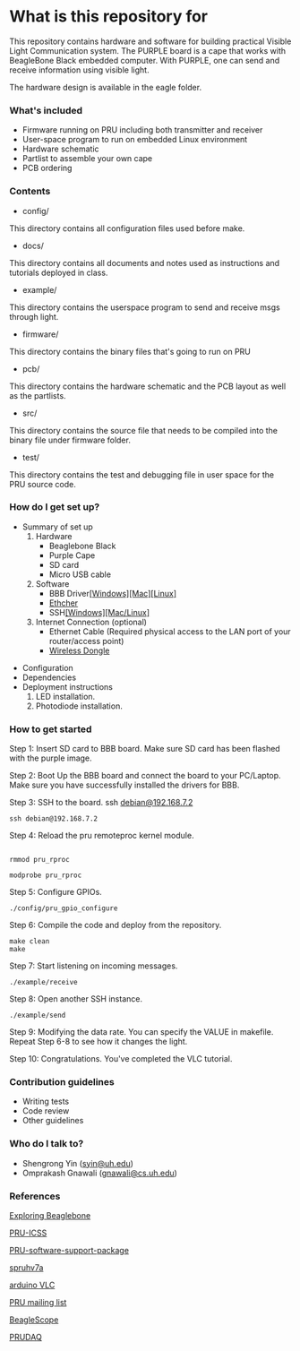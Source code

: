 # What is this repository for #

This repository contains hardware and software for building practical Visible Light Communication system. The PURPLE board is a cape that works with BeagleBone Black embedded computer. With PURPLE, one can send and receive information using visible light.

The hardware design is available in the eagle folder.

### What's included ###
* Firmware running on PRU including both transmitter and receiver
* User-space program to run on embedded Linux environment 
* Hardware schematic
* Partlist to assemble your own cape
* PCB ordering

### Contents ###

* config/

 This directory contains all configuration files used before make.

* docs/

 This directory contains all documents and notes used as instructions and tutorials deployed in class.

* example/

 This directory contains the userspace program to send and receive msgs through light.

* firmware/

 This directory contains the binary files that's going to run on PRU

* pcb/

 This directory contains the hardware schematic and the PCB layout as well as the partlists.

* src/

 This directory contains the source file that needs to be compiled into the binary file under firmware folder.

* test/

 This directory contains the test and debugging file in user space for the PRU source code.

### How do I get set up? ###

- Summary of set up
    1. Hardware
    	- Beaglebone Black
    	- Purple Cape
    	- SD card
    	- Micro USB cable
    2. Software
	    - BBB Driver[[Windows]](user_spac://learn.adafruit.com/ssh-to-beaglebone-black-over-usb/installing-drivers-windows)[[Mac]](https://learn.adafruit.com/ssh-to-beaglebone-black-over-usb/installing-drivers-mac)[[Linux]](https://learn.adafruit.com/ssh-to-beaglebone-black-over-usb/installing-drivers-linux)
	    - [Ethcher](https://etcher.io/)
	    - SSH[[Windows]](https://learn.adafruit.com/ssh-to-beaglebone-black-over-usb/ssh-with-windows-and-putty)[[Mac/Linux]](https://learn.adafruit.com/ssh-to-beaglebone-black-over-usb/ssh-on-mac-and-linux) 
    3. Internet Connection (optional)
	    - Ethernet Cable (Required physical access to the LAN port of your router/access point)
	    - [Wireless Dongle](https://learn.adafruit.com/setting-up-wifi-with-beaglebone-black/overview)
    
* Configuration
* Dependencies
* Deployment instructions
  1. LED installation.
  2. Photodiode installation.

### How to get started ###

Step 1: Insert SD card to BBB board. Make sure SD card has been flashed with the purple image.

Step 2: Boot Up the BBB board and connect the board to your PC/Laptop. Make sure you have successfully installed the drivers for BBB.

Step 3: SSH to the board. ssh debian@192.168.7.2

```
ssh debian@192.168.7.2
```

Step 4: Reload the pru remoteproc kernel module. 
```

rmmod pru_rproc

modprobe pru_rproc

```

Step 5: Configure GPIOs.
```
./config/pru_gpio_configure
```

Step 6: Compile the code and deploy from the repository.
```
make clean
make
```

Step 7: Start listening on incoming messages.
``` 
./example/receive
```

Step 8: Open another SSH instance.
```
./example/send
```

Step 9: Modifying the data rate. 
You can specify the VALUE in makefile. Repeat Step 6-8 to see how it changes the light.

Step 10: Congratulations. You've completed the VLC tutorial.

### Contribution guidelines ###

* Writing tests
* Code review
* Other guidelines

### Who do I talk to? ###

* Shengrong Yin (syin@uh.edu) 
* Omprakash Gnawali (gnawali@cs.uh.edu) 


### References ###

[Exploring Beaglebone](http://exploringbeaglebone.com/chapter13/)

[PRU-ICSS](http://processors.wiki.ti.com/index.php/PRU-ICSS)

[PRU-software-support-package](https://git.ti.com/pru-software-support-package)

[spruhv7a](http://www.ti.com/lit/ug/spruhv7a/spruhv7a.pdf)

[arduino VLC](https://github.com/jpiat/arduino)

[PRU mailing list](https://groups.google.com/forum/#!forum/beagleboard)

[BeagleScope](https://github.com/ZeekHuge/BeagleScope)

[PRUDAQ](https://github.com/google/prudaq/wiki)



